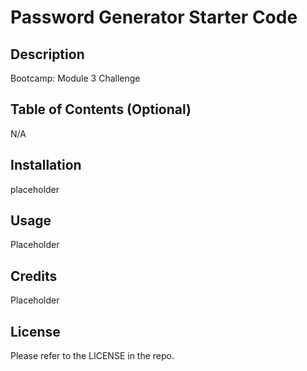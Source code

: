 # Password Generator Starter Code
## Description

Bootcamp: Module 3 Challenge <br />

## Table of Contents (Optional)

N/A

## Installation

placeholder

## Usage

Placeholder

## Credits

Placeholder

## License

Please refer to the LICENSE in the repo.